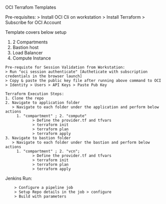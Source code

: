 OCI Terrafom Templates

Pre-requisites:
    > Install OCI Cli on workstation
    > Install Terraform
    > Subscribe for OCI Account
    
Template covers below setup
  1. 2 Compartments
  2. Bastion host
  3. Load Balancer
  4. Compute Instance

    Pre-requiste for Session Validation from Workstation:
    > Run "oci session authenticate" [Autheticate with subscription credentials in the browser launch]
    > Copy & paste the public key file after running above command to OCI > Identity > Users > API Keys > Paste Pub Key
    
    Terraform Execution Steps:
    1. Clone the repo
    2. Navigate to application folder
       > Navigate to each folder under the application and perform below actions
         1. "compartment" ; 2. "compute"
                > Define the provider.tf and tfvars
                > terraform init
                > terraform plan
                > terraform apply
    3. Navigate to bastion folder
       > Navigate to each folder under the bastion and perform below actions
         1. "compartment" ; 2. "vcn";
                > Define the provider.tf and tfvars
                > terraform init
                > terraform plan
                > terraform apply
Jenkins Run:
       
        > Configure a pipeline job
        > Setup Repo details in the job > configure
        > Build with parameters